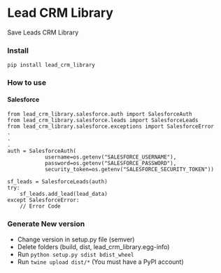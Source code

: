 # Lead CRM Library
Save Leads CRM Library

### Install
```pip install lead_crm_library```

### How to use
#### Salesforce
```
from lead_crm_library.salesforce.auth import SalesforceAuth
from lead_crm_library.salesforce.leads import SalesforceLeads
from lead_crm_library.salesforce.exceptions import SalesforceError
.
.
.
auth = SalesforceAuth(
            username=os.getenv("SALESFORCE_USERNAME"),
            password=os.getenv("SALESFORCE_PASSWORD"),
            security_token=os.getenv("SALESFORCE_SECURITY_TOKEN"))

sf_leads = SalesforceLeads(auth)
try:
    sf_leads.add_lead(lead_data)
except SalesforceError:
    // Error Code
```

### Generate New version
- Change version in setup.py file (semver)
- Delete folders (build, dist, lead_crm_library.egg-info)
- Run ```python setup.py sdist bdist_wheel```
- Run ```twine upload dist/*``` (You must have a PyPI account)